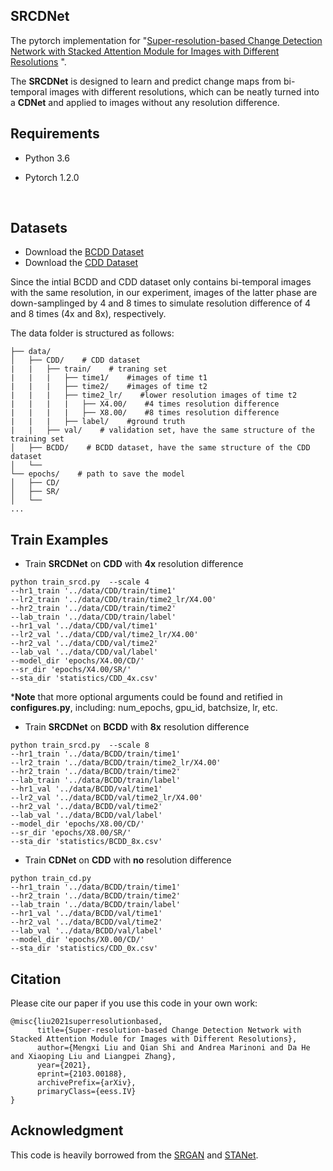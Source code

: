 ## SRCDNet

The pytorch implementation for "[Super-resolution-based Change Detection Network with Stacked Attention Module for Images with Different Resolutions](https://arxiv.org/abs/2103.00188) ". 

The **SRCDNet** is designed to learn and predict change maps from bi-temporal images with different resolutions, which can be neatly turned into a **CDNet** and applied to images without any resolution difference.



## Requirements

- Python 3.6

- Pytorch 1.2.0

  ​

## Datasets

- Download the [BCDD Dataset](https://study.rsgis.whu.edu.cn/pages/download/building_dataset.html)
- Download the [CDD Dataset](https://drive.google.com/file/d/1GX656JqqOyBi_Ef0w65kDGVto-nHrNs9/edit)

Since the intial BCDD and CDD dataset only contains bi-temporal images with the same resolution, in our experiment, images of the latter phase are down-samplinged by 4 and 8 times to simulate resolution difference of 4 and 8 times (4x and 8x), respectively. 

The data folder is structured as follows:

```
├── data/   
│   ├── CDD/    # CDD dataset
|   |   ├── train/    # traning set 
|   |   |   ├── time1/    #images of time t1
|   |   |   ├── time2/    #images of time t2
|   |   |   ├── time2_lr/    #lower resolution images of time t2
|   |   |   |   ├── X4.00/    #4 times resolution difference
|   |   |   |   ├── X8.00/    #8 times resolution difference
|   |   |   ├── label/    #ground truth
|   |   ├── val/    # validation set, have the same structure of the training set 
│   ├── BCDD/    # BCDD dataset, have the same structure of the CDD dataset
│   └── 			
└── epochs/    # path to save the model
│   ├── CD/     
│   ├── SR/
│   └── 
...
```



## Train Examples 

- Train **SRCDNet** on **CDD** with **4x** resolution difference 

```
python train_srcd.py  --scale 4 
--hr1_train '../data/CDD/train/time1' 
--lr2_train '../data/CDD/train/time2_lr/X4.00'
--hr2_train '../data/CDD/train/time2'
--lab_train '../data/CDD/train/label'
--hr1_val '../data/CDD/val/time1'
--lr2_val '../data/CDD/val/time2_lr/X4.00'
--hr2_val '../data/CDD/val/time2'
--lab_val '../data/CDD/val/label' 
--model_dir 'epochs/X4.00/CD/'
--sr_dir 'epochs/X4.00/SR/'
--sta_dir 'statistics/CDD_4x.csv'
```

***Note** that more optional arguments could be found and retified in **configures.py**, including: num_epochs, gpu_id, batchsize, lr, etc. 



- Train **SRCDNet** on **BCDD** with **8x** resolution difference 

```
python train_srcd.py  --scale 8 
--hr1_train '../data/BCDD/train/time1' 
--lr2_train '../data/BCDD/train/time2_lr/X4.00'
--hr2_train '../data/BCDD/train/time2'
--lab_train '../data/BCDD/train/label'
--hr1_val '../data/BCDD/val/time1'
--lr2_val '../data/BCDD/val/time2_lr/X4.00'
--hr2_val '../data/BCDD/val/time2'
--lab_val '../data/BCDD/val/label' 
--model_dir 'epochs/X8.00/CD/'
--sr_dir 'epochs/X8.00/SR/'
--sta_dir 'statistics/BCDD_8x.csv'
```

- Train **CDNet** on **CDD** with **no** resolution difference 

```
python train_cd.py  
--hr1_train '../data/BCDD/train/time1' 
--hr2_train '../data/BCDD/train/time2'
--lab_train '../data/BCDD/train/label'
--hr1_val '../data/BCDD/val/time1'
--hr2_val '../data/BCDD/val/time2'
--lab_val '../data/BCDD/val/label' 
--model_dir 'epochs/X0.00/CD/'
--sta_dir 'statistics/CDD_0x.csv'
```



## Citation

Please cite our paper if you use this code in your own work:

```
@misc{liu2021superresolutionbased,
      title={Super-resolution-based Change Detection Network with Stacked Attention Module for Images with Different Resolutions}, 
      author={Mengxi Liu and Qian Shi and Andrea Marinoni and Da He and Xiaoping Liu and Liangpei Zhang},
      year={2021},
      eprint={2103.00188},
      archivePrefix={arXiv},
      primaryClass={eess.IV}
}
```



## Acknowledgment

This code is heavily borrowed from the [SRGAN](https://github.com/leftthomas/SRGAN) and [STANet](https://github.com/justchenhao/STANet).